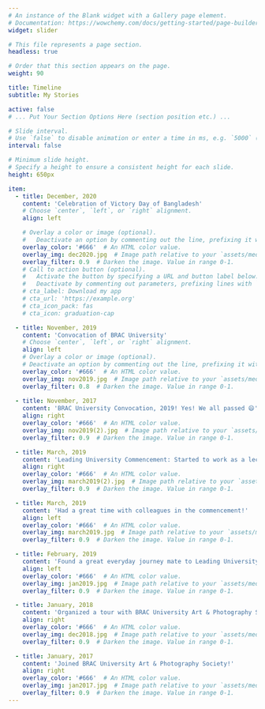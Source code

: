 ```yaml
---
# An instance of the Blank widget with a Gallery page element.
# Documentation: https://wowchemy.com/docs/getting-started/page-builder/
widget: slider

# This file represents a page section.
headless: true

# Order that this section appears on the page.
weight: 90

title: Timeline
subtitle: My Stories

active: false
# ... Put Your Section Options Here (section position etc.) ...

# Slide interval.
# Use `false` to disable animation or enter a time in ms, e.g. `5000` (5s).
interval: false

# Minimum slide height.
# Specify a height to ensure a consistent height for each slide.
height: 650px

item:
  - title: December, 2020
    content: 'Celebration of Victory Day of Bangladesh'
    # Choose `center`, `left`, or `right` alignment.
    align: left

    # Overlay a color or image (optional).
    #   Deactivate an option by commenting out the line, prefixing it with `#`.
    overlay_color: '#666'  # An HTML color value.
    overlay_img: dec2020.jpg  # Image path relative to your `assets/media/` folder
    overlay_filter: 0.9  # Darken the image. Value in range 0-1.
    # Call to action button (optional).
    #   Activate the button by specifying a URL and button label below.
    #   Deactivate by commenting out parameters, prefixing lines with `#`.
    # cta_label: Download my app
    # cta_url: 'https://example.org'
    # cta_icon_pack: fas
    # cta_icon: graduation-cap

  - title: November, 2019
    content: 'Convocation of BRAC University'
    # Choose `center`, `left`, or `right` alignment.
    align: left
    # Overlay a color or image (optional).
    # Deactivate an option by commenting out the line, prefixing it with `#`.
    overlay_color: '#666'  # An HTML color value.
    overlay_img: nov2019.jpg  # Image path relative to your `assets/media/` folder
    overlay_filter: 0.8  # Darken the image. Value in range 0-1.
    
  - title: November, 2017
    content: 'BRAC University Convocation, 2019! Yes! We all passed 😄'
    align: right
    overlay_color: '#666'  # An HTML color value.
    overlay_img: nov2019(2).jpg  # Image path relative to your `assets/media/` folder
    overlay_filter: 0.9  # Darken the image. Value in range 0-1.

  - title: March, 2019
    content: 'Leading University Commencement: Started to work as a lecturer'
    align: right
    overlay_color: '#666'  # An HTML color value.
    overlay_img: march2019(2).jpg  # Image path relative to your `assets/media/` folder
    overlay_filter: 0.9  # Darken the image. Value in range 0-1.

  - title: March, 2019
    content: 'Had a great time with colleagues in the commencement!'
    align: left
    overlay_color: '#666'  # An HTML color value.
    overlay_img: march2019.jpg  # Image path relative to your `assets/media/` folder
    overlay_filter: 0.9  # Darken the image. Value in range 0-1.

  - title: February, 2019
    content: 'Found a great everyday journey mate to Leading University'
    align: left
    overlay_color: '#666'  # An HTML color value.
    overlay_img: jan2019.jpg  # Image path relative to your `assets/media/` folder
    overlay_filter: 0.9  # Darken the image. Value in range 0-1.

  - title: January, 2018
    content: 'Organized a tour with BRAC University Art & Photography Society'
    align: right
    overlay_color: '#666'  # An HTML color value.
    overlay_img: dec2018.jpg  # Image path relative to your `assets/media/` folder
    overlay_filter: 0.9  # Darken the image. Value in range 0-1.

  - title: January, 2017
    content: 'Joined BRAC University Art & Photography Society!'
    align: right
    overlay_color: '#666'  # An HTML color value.
    overlay_img: jan2017.jpg  # Image path relative to your `assets/media/` folder
    overlay_filter: 0.9  # Darken the image. Value in range 0-1.
---
```

<!-- {{< gallery >}} --> 
